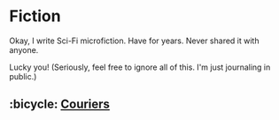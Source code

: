 # Fiction

Okay, I write Sci-Fi microfiction. Have for years. Never shared it with anyone.

Lucky you! (Seriously, feel free to ignore all of this. I'm just journaling in public.)

## :bicycle: [Couriers](couriers.md)
